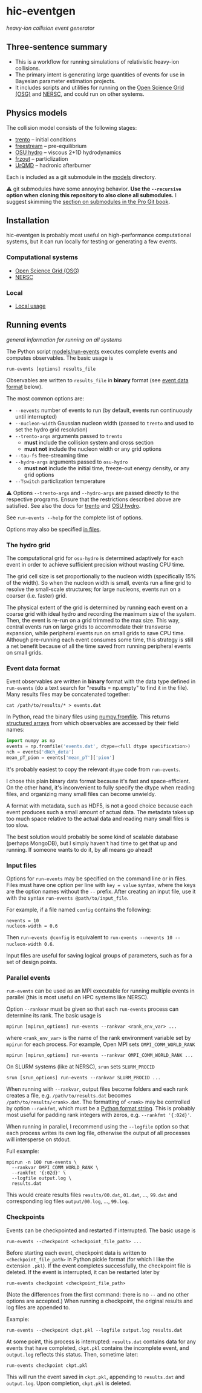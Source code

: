# hic-eventgen

_heavy-ion collision event generator_

## Three-sentence summary

- This is a workflow for running simulations of relativistic heavy-ion collisions.
- The primary intent is generating large quantities of events for use in Bayesian parameter estimation projects.
- It includes scripts and utilities for running on the [Open Science Grid (OSG)](https://www.opensciencegrid.org) and [NERSC](https://www.nersc.gov), and could run on other systems.

## Physics models

The collision model consists of the following stages:

- [trento](https://github.com/Duke-QCD/trento) – initial conditions
- [freestream](https://github.com/Duke-QCD/freestream) – pre-equilibrium
- [OSU hydro](https://github.com/jbernhard/osu-hydro) – viscous 2+1D hydrodynamics
- [frzout](https://github.com/Duke-QCD/frzout) – particlization
- [UrQMD](https://github.com/jbernhard/urqmd-afterburner) – hadronic afterburner

Each is included as a git submodule in the [models](models) directory.

:warning: git submodules have some annoying behavior.
__Use the `--recursive` option when cloning this repository to also clone all submodules.__
I suggest skimming the [section on submodules in the Pro Git book](https://git-scm.com/book/en/v2/Git-Tools-Submodules).

## Installation

hic-eventgen is probably most useful on high-performance computational systems, but it can run locally for testing or generating a few events.

### Computational systems

- [Open Science Grid (OSG)](osg)
- [NERSC](nersc)

### Local

- [Local usage](local)

## Running events

_general information for running on all systems_

The Python script [models/run-events](models/run-events) executes complete events and computes observables.
The basic usage is

    run-events [options] results_file

Observables are written to `results_file` in __binary__ format (see [event data format](#event-data-format) below).

The most common options are:

- `--nevents` number of events to run (by default, events run continuously until interrupted)
- `--nucleon-width` Gaussian nucleon width (passed to `trento` and used to set the hydro grid resolution)
- `--trento-args` arguments passed to `trento`
  - __must__ include the collision system and cross section
  - __must not__ include the nucleon width or any grid options
- `--tau-fs` free-streaming time
- `--hydro-args` arguments  passed to `osu-hydro`
  - __must not__ include the initial time, freeze-out energy density, or any grid options
- `--Tswitch` particlization temperature

:warning: Options `--trento-args` and `--hydro-args` are passed directly to the respective programs.
Ensure that the restrictions described above are satisfied.
See also the docs for [trento](http://qcd.phy.duke.edu/trento) and [OSU hydro](https://github.com/jbernhard/osu-hydro).

See `run-events --help` for the complete list of options.

Options may also be specified [in files](#input-files).

### The hydro grid

The computational grid for `osu-hydro` is determined adaptively for each event in order to achieve sufficient precision without wasting CPU time.

The grid cell size is set proportionally to the nucleon width (specifically 15% of the width).
So when the nucleon width is small, events run a fine grid to resolve the small-scale structures;
for large nucleons, events run on a coarser (i.e. faster) grid.

The physical extent of the grid is determined by running each event on a coarse grid with ideal hydro and recording the maximum size of the system.
Then, the event is re-run on a grid trimmed to the max size.
This way, central events run on large grids to accommodate their transverse expansion, while peripheral events run on small grids to save CPU time.
Although pre-running each event consumes some time, this strategy is still a net benefit because of all the time saved from running peripheral events on small grids.

### Event data format

Event observables are written in __binary__ format with the data type defined in `run-events` (do a text search for "results = np.empty" to find it in the file).
Many results files may be concatenated together:

    cat /path/to/results/* > events.dat

In Python, read the binary files using [numpy.fromfile](https://docs.scipy.org/doc/numpy/reference/generated/numpy.fromfile.html).
This returns [structured arrays](https://docs.scipy.org/doc/numpy/user/basics.rec.html) from which observables are accessed by their field names:

```python
import numpy as np
events = np.fromfile('events.dat', dtype=<full dtype specification>)
nch = events['dNch_deta']
mean_pT_pion = events['mean_pT']['pion']
```

It's probably easiest to copy the relevant `dtype` code from `run-events`.

I chose this plain binary data format because it's fast and space-efficient.
On the other hand, it's inconvenient to fully specify the dtype when reading files, and organizing many small files can become unwieldy.

A format with metadata, such as HDF5, is not a good choice because each event produces such a small amount of actual data.
The metadata takes up too much space relative to the actual data and reading many small files is too slow.

The best solution would probably be some kind of scalable database (perhaps MongoDB), but I simply haven't had time to get that up and running.
If someone wants to do it, by all means go ahead!

### Input files

Options for `run-events` may be specified on the command line or in files.
Files must have one option per line with `key = value` syntax, where the keys are the option names without the `--` prefix.
After creating an input file, use it with the syntax `run-events @path/to/input_file`.

For example, if a file named `config` contains the following:

    nevents = 10
    nucleon-width = 0.6

Then `run-events @config` is equivalent to `run-events --nevents 10 --nucleon-width 0.6`.

Input files are useful for saving logical groups of parameters, such as for a set of design points.

### Parallel events

`run-events` can be used as an MPI executable for running multiple events in parallel (this is most useful on HPC systems like NERSC).

Option `--rankvar` must be given so that each `run-events` process can determine its rank.
The basic usage is

    mpirun [mpirun_options] run-events --rankvar <rank_env_var> ...

where `<rank_env_var>` is the name of the rank environment variable set by `mpirun` for each process.
For example, Open MPI sets `OMPI_COMM_WORLD_RANK`

    mpirun [mpirun_options] run-events --rankvar OMPI_COMM_WORLD_RANK ...

On SLURM systems (like at NERSC), `srun` sets `SLURM_PROCID`

    srun [srun_options] run-events --rankvar SLURM_PROCID ...

When running with `--rankvar`, output files become folders and each rank creates a file, e.g. `/path/to/results.dat` becomes `/path/to/results/<rank>.dat`.
The formatting of `<rank>` may be controlled by option `--rankfmt`, which must be a [Python format string](https://docs.python.org/3/library/string.html#format-string-syntax).
This is probably most useful for padding rank integers with zeros, e.g. `--rankfmt '{:02d}'`.

When running in parallel, I recommend using the `--logfile` option so that each process writes its own log file, otherwise the output of all processes will intersperse on stdout.

Full example:

    mpirun -n 100 run-events \
      --rankvar OMPI_COMM_WORLD_RANK \
      --rankfmt '{:02d}' \
      --logfile output.log \
      results.dat

This would create results files `results/00.dat`, `01.dat`, ..., `99.dat` and corresponding log files `output/00.log`, ..., `99.log`.

### Checkpoints

Events can be checkpointed and restarted if interrupted.
The basic usage is

    run-events --checkpoint <checkpoint_file_path> ...

Before starting each event, checkpoint data is written to `<checkpoint_file_path>` in Python pickle format (for which I like the extension `.pkl`).
If the event completes successfully, the checkpoint file is deleted.
If the event is interrupted, it can be restarted later by

    run-events checkpoint <checkpoint_file_path>

(Note the differences from the first command: there is no `--` and no other options are accepted.)
When running a checkpoint, the original results and log files are appended to.

Example:

    run-events --checkpoint ckpt.pkl --logfile output.log results.dat

At some point, this process is interrupted:
`results.dat` contains data for any events that have completed, `ckpt.pkl` contains the incomplete event, and `output.log` reflects this status.
Then, sometime later:

    run-events checkpoint ckpt.pkl

This will run the event saved in `ckpt.pkl`, appending to `results.dat` and `output.log`.
Upon completion, `ckpt.pkl` is deleted.
